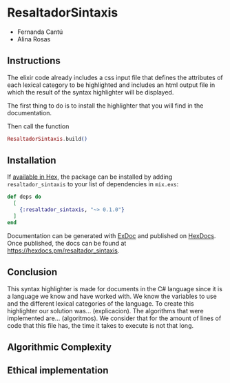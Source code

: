 # ResaltadorSintaxis
* Fernanda Cantú
* Alina Rosas

## Instructions
The elixir code already includes a css input file that defines the attributes of each lexical category to be highlighted and includes an html output file in which the result of the syntax highlighter will be displayed. 

The first thing to do is to install the highlighter that you will find in the documentation.

Then call the function 

```elixir
ResaltadorSintaxis.build()
```

## Installation

If [available in Hex](https://hex.pm/docs/publish), the package can be installed
by adding `resaltador_sintaxis` to your list of dependencies in `mix.exs`:

```elixir
def deps do
  [
    {:resaltador_sintaxis, "~> 0.1.0"}
  ]
end
```

Documentation can be generated with [ExDoc](https://github.com/elixir-lang/ex_doc)
and published on [HexDocs](https://hexdocs.pm). Once published, the docs can
be found at <https://hexdocs.pm/resaltador_sintaxis>.

## Conclusion 
This syntax highlighter is made for documents in the C# language since it is a language we know and have worked with. We know the variables to use and the different lexical categories of the language. To create this highlighter our solution was... (explicacion).  The algorithms that were implemented are... (algoritmos). We consider that for the amount of lines of code that this file has, the time it takes to execute is not that long. 

## Algorithmic Complexity

## Ethical implementation
